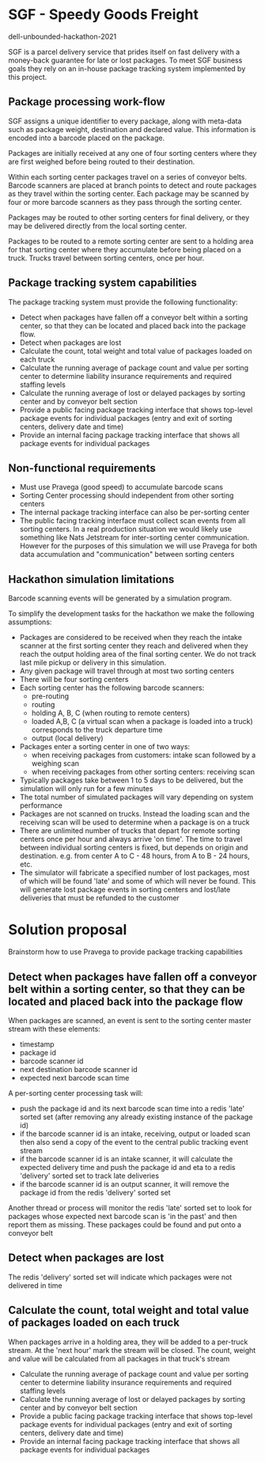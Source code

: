 # SGF - Speedy Goods Freight

dell-unbounded-hackathon-2021

SGF is a parcel delivery service that prides itself on fast delivery with a money-back guarantee for late or lost packages. To meet SGF business goals they rely on an in-house package tracking system implemented by this project.

## Package processing work-flow

SGF assigns a unique identifier to every package, along with meta-data such as package weight, destination and declared value. This information is encoded into a barcode placed on the package.

Packages are initially received at any one of four sorting centers where they are first weighed before being routed to their destination.

Within each sorting center packages travel on a series of conveyor belts. Barcode scanners are placed at branch points to detect and route packages as they travel within the sorting center. Each package may be scanned by four or more barcode scanners as they pass through the sorting center.

Packages may be routed to other sorting centers for final delivery, or they may be delivered directly from the local sorting center.

Packages to be routed to a remote sorting center are sent to a holding area for that sorting center where they accumulate before being placed on a truck. Trucks travel between sorting centers, once per hour.

## Package tracking system capabilities

The package tracking system must provide the following functionality:

* Detect when packages have fallen off a conveyor belt within a sorting center, so that they can be located and placed back into the package flow. 
* Detect when packages are lost
* Calculate the count, total weight and total value of packages loaded on each truck
* Calculate the running average of package count and value per sorting center to determine liability insurance requirements and required staffing levels
* Calculate the running average of lost or delayed packages by sorting center and by conveyor belt section
* Provide a public facing package tracking interface that shows top-level package events for individual packages (entry and exit of sorting centers, delivery date and time)
* Provide an internal facing package tracking interface that shows all package events for individual packages

## Non-functional requirements

* Must use Pravega (good speed) to accumulate barcode scans
* Sorting Center processing should independent from other sorting centers
* The internal package tracking interface can also be per-sorting center
* The public facing tracking interface must collect scan events from all sorting centers. In a real production situation we would likely use something like Nats Jetstream for inter-sorting center communication. However for the purposes of this simulation we will use Pravega for both data accumulation and "communication" between sorting centers

## Hackathon simulation limitations

Barcode scanning events will be generated by a simulation program.

To simplify the development tasks for the hackathon we make the following assumptions:

* Packages are considered to be received when they reach the intake scanner at the first sorting center they reach and delivered when they reach the output holding area of the final sorting center. We do not track last mile pickup or delivery in this simulation.
* Any given package will travel through at most two sorting centers
* There will be four sorting centers
* Each sorting center has the following barcode scanners:
  * pre-routing
  * routing
  * holding A, B, C (when routing to remote centers)
  * loaded A,B, C (a virtual scan when a package is loaded into a truck) corresponds to the truck departure time
  * output (local delivery)
* Packages enter a sorting center in one of two ways:
  * when receiving packages from customers: intake scan followed by a weighing scan 
  * when receiving packages from other sorting centers: receiving scan
* Typically packages take between 1 to 5 days to be delivered, but the simulation will only run for a few minutes
* The total number of simulated packages will vary depending on system performance
* Packages are not scanned on trucks. Instead the loading scan and the receiving scan will be used to determine when a package is on a truck
* There are unlimited number of trucks that depart for remote sorting centers once per hour and always arrive 'on time'. The time to travel between individual sorting centers is fixed, but depends on origin and destination. e.g. from center A to C - 48 hours, from A to B - 24 hours, etc.
* The simulator will fabricate a specified number of lost packages, most of which will be found 'late' and some of which will never be found. This will generate lost package events in sorting centers and lost/late deliveries that must be refunded to the customer

# Solution proposal

Brainstorm how to use Pravega to provide package tracking capabilities

## Detect when packages have fallen off a conveyor belt within a sorting center, so that they can be located and placed back into the package flow

When packages are scanned, an event is sent to the sorting center master stream with these elements:

* timestamp
* package id
* barcode scanner id
* next destination barcode scanner id
* expected next barcode scan time

A per-sorting center processing task will:

* push the package id and its next barcode scan time into a redis 'late' sorted set (after removing any already existing instance of the package id)
* if the barcode scanner id is an intake, receiving, output or loaded scan then also send a copy of the event to the central public tracking event stream
* if the barcode scanner id is an intake scanner, it will calculate the expected delivery time and push the package id and eta to a redis 'delivery' sorted set  to track late deliveries
* if the barcode scanner id is an output scanner, it will remove the package id from the redis 'delivery' sorted set

Another thread or process will monitor the redis 'late' sorted set to look for packages whose expected next barcode scan is 'in the past' and then report them as missing. These packages could be found and put onto a conveyor belt

## Detect when packages are lost

The redis 'delivery' sorted set will indicate which packages were not delivered in time

## Calculate the count, total weight and total value of packages loaded on each truck

When packages arrive in a holding area, they will be added to a per-truck stream. At the 'next hour' mark the stream will be closed. The count, weight and value will be calculated from all packages in that truck's stream



* Calculate the running average of package count and value per sorting center to determine liability insurance requirements and required staffing levels
* Calculate the running average of lost or delayed packages by sorting center and by conveyor belt section
* Provide a public facing package tracking interface that shows top-level package events for individual packages (entry and exit of sorting centers, delivery date and time)
* Provide an internal facing package tracking interface that shows all package events for individual packages



